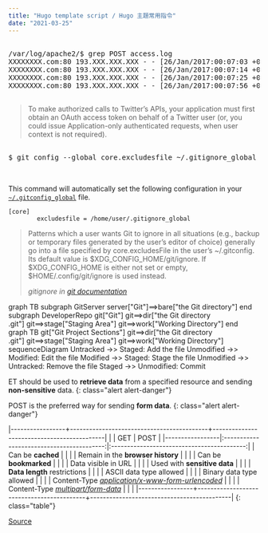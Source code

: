 ```yaml
---
title: "Hugo template script / Hugo 主題常用指令"
date: "2021-03-25"
---
```






<pre class="shell">
<samp>
<span class="shell-prompt">/var/log/apache2/$</span> <kbd>grep POST access.log</kbd>
XXXXXXXX.com:80 193.XXX.XXX.XXX - - [26/Jan/2017:00:07:03 +0000] "POST /wp-content/themes/method/lib/scripts/dl-skin.php HTTP/1.1" 500 363 "-" "Mozilla/5.0 (Windows NT 6.1; rv:34.0) Gecko/20100101 Firefox/34.0"
XXXXXXXX.com:80 193.XXX.XXX.XXX - - [26/Jan/2017:00:07:14 +0000] "POST /wp-content/themes/modular/lib/scripts/dl-skin.php HTTP/1.1" 500 363 "-" "Mozilla/5.0 (Windows NT 6.1; rv:34.0) Gecko/20100101 Firefox/34.0"
XXXXXXXX.com:80 193.XXX.XXX.XXX - - [26/Jan/2017:00:07:25 +0000] "POST /wp-content/themes/myriad/lib/scripts/dl-skin.php HTTP/1.1" 500 363 "-" "Mozilla/5.0 (Windows NT 6.1; rv:34.0) Gecko/20100101 Firefox/34.0"
XXXXXXXX.com:80 193.XXX.XXX.XXX - - [26/Jan/2017:00:07:56 +0000] "POST /wp-content/themes/persuasion/lib/scripts/dl-skin.php HTTP/1.1" 500 363 "-" "Mozilla/5.0 (Windows NT 6.1; rv:34.0) Gecko/20100101 Firefox/34.0"
</samp>
</pre>



> To make authorized calls to Twitter’s APIs, your application must
> first obtain an OAuth access token on behalf of a Twitter user (or,
> you could issue Application-only authenticated requests, when user
> context is not required).




<pre class="shell">
<samp>
<span class="shell-prompt">$</span> <kbd>git config --global core.excludesfile ~/.gitignore_global</kbd>

</samp>
</pre>

This command will automatically set the following configuration in
your [`~/.gitconfig_global`](https://git-scm.com/docs/git-config#git-config-gitconfig) file.

~~~
[core]
        excludesfile = /home/user/.gitignore_global
~~~


> Patterns which a user wants Git to ignore in all situations (e.g.,
> backup or temporary files generated by the user’s editor of choice)
> generally go into a file specified by core.excludesFile in the user’s
> ~/.gitconfig. Its default value is $XDG_CONFIG_HOME/git/ignore. If
> $XDG_CONFIG_HOME is either not set or empty, $HOME/.config/git/ignore
> is used instead.
> 
> <footer class="blockquote-footer"> <cite>gitignore in <a href="https://git-scm.com/docs/gitignore">git documentation</a></cite></footer>



<div class="mermaid">
graph TB
    subgraph GitServer
      server["Git"]==>bare["the Git directory"]
    end
    subgraph DeveloperRepo
      git["Git"]
      git==>dir["the Git directory <br /> .git"]
      git==>stage["Staging Area"]
      git==>work["Working Directory"]
    end
</div>



<div class="mermaid text-sm-center">
graph TB
      git["Git Project Sections"]
      git==>dir["the Git directory <br /> .git"]
      git==>stage["Staging Area"]
      git==>work["Working Directory"]
</div>


<div class="mermaid">
sequenceDiagram
    Untracked ->> Staged: Add the file
    Unmodified ->> Modified: Edit the file
   	Modified ->> Staged: Stage the file
    Unmodified ->> Untracked: Remove the file
    Staged ->> Unmodified: Commit
</div>



ET should be used to __retrieve data__ from a specified resource and
sending __non-sensitive__ data.
{: class="alert alert-danger"}

POST is the preferred way for sending __form data__.
{: class="alert alert-danger"}


|-----------------+-------------------------------------------+--------------------------------------------|
|                 |                    GET                    |                   POST                     |
|-----------------|:-----------------------------------------:|:------------------------------------------:|
| Can be __cached__ | <i class="fa fa-check" aria-hidden="true"></i> | <i class="fa fa-times" aria-hidden="true"></i> |
| Remain in the __browser history__ | <i class="fa fa-check" aria-hidden="true"></i> | <i class="fa fa-times" aria-hidden="true"></i> |
| Can be __bookmarked__ | <i class="fa fa-check" aria-hidden="true"></i> | <i class="fa fa-times" aria-hidden="true"></i> |
| Data visible in URL |  <i class="fa fa-times" aria-hidden="true"></i> | <i class="fa fa-check" aria-hidden="true"></i> |
| Used with __sensitive data__ | <i class="fa fa-times" aria-hidden="true"></i> | <i class="fa fa-check" aria-hidden="true"></i> |
| __Data length__ restrictions | <i class="fa fa-check" aria-hidden="true"></i> | <i class="fa fa-times" aria-hidden="true"></i> |
| ASCII data type allowed |  <i class="fa fa-check" aria-hidden="true"></i> | <i class="fa fa-check" aria-hidden="true"></i> |
| Binary data type allowed | <i class="fa fa-times" aria-hidden="true"></i> | <i class="fa fa-check" aria-hidden="true"></i> | 
| Content-Type _[application/x-www-form-urlencoded](https://www.w3.org/TR/html401/interact/forms.html#h-17.13.4)_ | <i class="fa fa-check" aria-hidden="true"></i> | <i class="fa fa-check" aria-hidden="true"></i> |
| Content-Type _[multipart/form-data](https://www.ietf.org/rfc/rfc2388.txt)_ | <i class="fa fa-times" aria-hidden="true"></i> | <i class="fa fa-check" aria-hidden="true"></i> |
|-----------------+-------------------------------------------+--------------------------------------------|
{: class="table"}


[Source](http://www.w3schools.com/tags/ref_httpmethods.asp)

